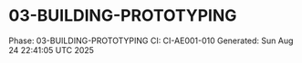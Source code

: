 # 03-BUILDING-PROTOTYPING
Phase: 03-BUILDING-PROTOTYPING
CI: CI-AE001-010
Generated: Sun Aug 24 22:41:05 UTC 2025
